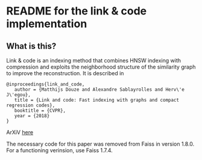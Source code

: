 

README for the link & code implementation
=========================================

What is this?
-------------

Link & code is an indexing method that combines HNSW indexing with
compression and exploits the neighborhood structure of the similarity
graph to improve the reconstruction. It is described in

```
@inproceedings{link_and_code,
   author = {Matthijs Douze and Alexandre Sablayrolles and Herv\'e J\'egou},
   title = {Link and code: Fast indexing with graphs and compact regression codes},
   booktitle = {CVPR},
   year = {2018}
}
```

ArXiV [here](https://arxiv.org/abs/1804.09996)

The necessary code for this paper was removed from Faiss in version 1.8.0.
For a functioning verinsion, use Faiss 1.7.4.
